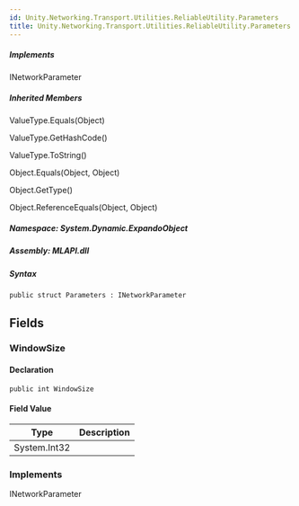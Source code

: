 ```yaml
---  
id: Unity.Networking.Transport.Utilities.ReliableUtility.Parameters  
title: Unity.Networking.Transport.Utilities.ReliableUtility.Parameters  
---
```


<div class="markdown level0 summary">

</div>

<div class="markdown level0 conceptual">

</div>

<div classs="implements">

##### Implements

<div>

INetworkParameter

</div>

</div>

<div class="inheritedMembers">

##### Inherited Members

<div>

ValueType.Equals(Object)

</div>

<div>

ValueType.GetHashCode()

</div>

<div>

ValueType.ToString()

</div>

<div>

Object.Equals(Object, Object)

</div>

<div>

Object.GetType()

</div>

<div>

Object.ReferenceEquals(Object, Object)

</div>

</div>

##### **Namespace**: System.Dynamic.ExpandoObject

##### **Assembly**: MLAPI.dll

##### Syntax

    public struct Parameters : INetworkParameter

## Fields

### WindowSize

<div class="markdown level1 summary">

</div>

<div class="markdown level1 conceptual">

</div>

#### Declaration

    public int WindowSize

#### Field Value

| Type         | Description |
|--------------|-------------|
| System.Int32 |             |

### Implements

<div>

INetworkParameter

</div>
